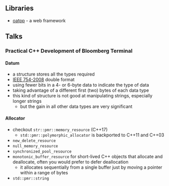 ## Libraries

- [oatpp](https://github.com/oatpp/oatpp) - a web framework

## Talks

### Practical C++ Development of Bloomberg Terminal

#### Datum

- a structure stores all the types required
- [IEEE 754-2008](https://standards.ieee.org/standard/754-2008.html) double
  format
- using fewer bits in a 4- or 6-byte data to indicate the type of data
- taking advantage of a different first (two) bytes of each data type
- this kind of structure is not good at manipulating strings, especially longer
    strings
  - but the gain in all other data types are very significant

#### Allocator

- checkout `str::pmr::memory_resource` (C++17)
  - `std::pmr::polymorphic_allocator` is backported to C++11 and C++03
- `new_delete_resource`
- `null_memory_resource`
- `synchronized_pool_resource`
- `monotonic_buffer_resource` for short-lived C++ objects that allocate and
    deallocate, often you would prefer to defer deallocation
  - it allocates sequentially from a single buffer just by moving a pointer
      within a range of bytes
- `std::pmr::string`
